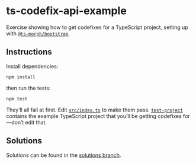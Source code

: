 # ts-codefix-api-example

Exercise showing how to get codefixes for a TypeScript project, setting up with [`@ts-morph/bootstrap`](https://www.npmjs.com/package/@ts-morph/bootstrap).

## Instructions

Install dependencies:

```
npm install
```

then run the tests:

```
npm test
```

They’ll all fail at first. Edit [`src/index.ts`](./src/index.ts) to make them pass. [`test-project`](./test-project) contains the example TypeScript project that you’ll be getting codefixes for—don’t edit that.

## Solutions

Solutions can be found in the [solutions branch](https://github.com/andrewbranch/ts-codefix-api-example/blob/solutions/src/index.ts).
